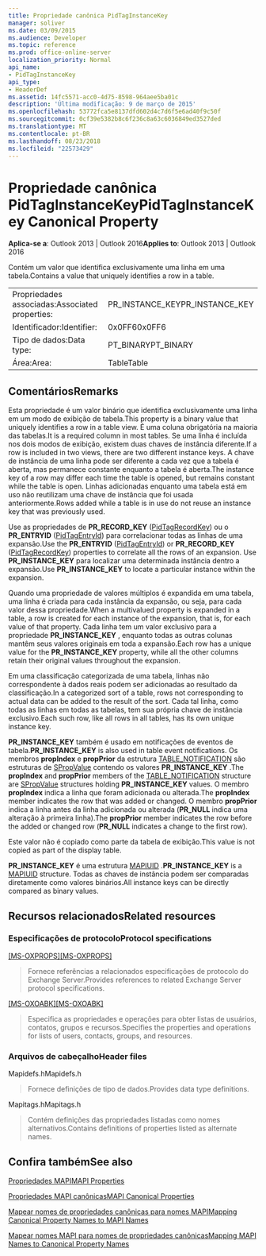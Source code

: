 ```yaml
---
title: Propriedade canônica PidTagInstanceKey
manager: soliver
ms.date: 03/09/2015
ms.audience: Developer
ms.topic: reference
ms.prod: office-online-server
localization_priority: Normal
api_name:
- PidTagInstanceKey
api_type:
- HeaderDef
ms.assetid: 14fc5571-acc0-4d75-8598-964aee5ba01c
description: 'Última modificação: 9 de março de 2015'
ms.openlocfilehash: 53772fca5e8137dfd602d4c7d6f5e6ad40f9c50f
ms.sourcegitcommit: 0cf39e5382b8c6f236c8a63c6036849ed3527ded
ms.translationtype: MT
ms.contentlocale: pt-BR
ms.lasthandoff: 08/23/2018
ms.locfileid: "22573429"
---
```

# <a name="pidtaginstancekey-canonical-property"></a><span data-ttu-id="7134b-103">Propriedade canônica PidTagInstanceKey</span><span class="sxs-lookup"><span data-stu-id="7134b-103">PidTagInstanceKey Canonical Property</span></span>

  
  
<span data-ttu-id="7134b-104">**Aplica-se a**: Outlook 2013 | Outlook 2016</span><span class="sxs-lookup"><span data-stu-id="7134b-104">**Applies to**: Outlook 2013 | Outlook 2016</span></span> 
  
<span data-ttu-id="7134b-105">Contém um valor que identifica exclusivamente uma linha em uma tabela.</span><span class="sxs-lookup"><span data-stu-id="7134b-105">Contains a value that uniquely identifies a row in a table.</span></span> 
  
|||
|:-----|:-----|
|<span data-ttu-id="7134b-106">Propriedades associadas:</span><span class="sxs-lookup"><span data-stu-id="7134b-106">Associated properties:</span></span>  <br/> |<span data-ttu-id="7134b-107">PR_INSTANCE_KEY</span><span class="sxs-lookup"><span data-stu-id="7134b-107">PR_INSTANCE_KEY</span></span>  <br/> |
|<span data-ttu-id="7134b-108">Identificador:</span><span class="sxs-lookup"><span data-stu-id="7134b-108">Identifier:</span></span>  <br/> |<span data-ttu-id="7134b-109">0x0FF6</span><span class="sxs-lookup"><span data-stu-id="7134b-109">0x0FF6</span></span>  <br/> |
|<span data-ttu-id="7134b-110">Tipo de dados:</span><span class="sxs-lookup"><span data-stu-id="7134b-110">Data type:</span></span>  <br/> |<span data-ttu-id="7134b-111">PT_BINARY</span><span class="sxs-lookup"><span data-stu-id="7134b-111">PT_BINARY</span></span>  <br/> |
|<span data-ttu-id="7134b-112">Área:</span><span class="sxs-lookup"><span data-stu-id="7134b-112">Area:</span></span>  <br/> |<span data-ttu-id="7134b-113">Table</span><span class="sxs-lookup"><span data-stu-id="7134b-113">Table</span></span>  <br/> |
   
## <a name="remarks"></a><span data-ttu-id="7134b-114">Comentários</span><span class="sxs-lookup"><span data-stu-id="7134b-114">Remarks</span></span>

<span data-ttu-id="7134b-115">Esta propriedade é um valor binário que identifica exclusivamente uma linha em um modo de exibição de tabela.</span><span class="sxs-lookup"><span data-stu-id="7134b-115">This property is a binary value that uniquely identifies a row in a table view.</span></span> <span data-ttu-id="7134b-116">É uma coluna obrigatória na maioria das tabelas.</span><span class="sxs-lookup"><span data-stu-id="7134b-116">It is a required column in most tables.</span></span> <span data-ttu-id="7134b-117">Se uma linha é incluída nos dois modos de exibição, existem duas chaves de instância diferente.</span><span class="sxs-lookup"><span data-stu-id="7134b-117">If a row is included in two views, there are two different instance keys.</span></span> <span data-ttu-id="7134b-118">A chave de instância de uma linha pode ser diferente a cada vez que a tabela é aberta, mas permanece constante enquanto a tabela é aberta.</span><span class="sxs-lookup"><span data-stu-id="7134b-118">The instance key of a row may differ each time the table is opened, but remains constant while the table is open.</span></span> <span data-ttu-id="7134b-119">Linhas adicionadas enquanto uma tabela está em uso não reutilizam uma chave de instância que foi usada anteriormente.</span><span class="sxs-lookup"><span data-stu-id="7134b-119">Rows added while a table is in use do not reuse an instance key that was previously used.</span></span> 
  
<span data-ttu-id="7134b-120">Use as propriedades de **PR_RECORD_KEY** ([PidTagRecordKey](pidtagrecordkey-canonical-property.md)) ou o **PR_ENTRYID** ([PidTagEntryId](pidtagentryid-canonical-property.md)) para correlacionar todas as linhas de uma expansão.</span><span class="sxs-lookup"><span data-stu-id="7134b-120">Use the **PR_ENTRYID** ([PidTagEntryId](pidtagentryid-canonical-property.md)) or **PR_RECORD_KEY** ([PidTagRecordKey](pidtagrecordkey-canonical-property.md)) properties to correlate all the rows of an expansion.</span></span> <span data-ttu-id="7134b-121">Use **PR_INSTANCE_KEY** para localizar uma determinada instância dentro a expansão.</span><span class="sxs-lookup"><span data-stu-id="7134b-121">Use **PR_INSTANCE_KEY** to locate a particular instance within the expansion.</span></span> 
  
<span data-ttu-id="7134b-122">Quando uma propriedade de valores múltiplos é expandida em uma tabela, uma linha é criada para cada instância da expansão, ou seja, para cada valor dessa propriedade.</span><span class="sxs-lookup"><span data-stu-id="7134b-122">When a multivalued property is expanded in a table, a row is created for each instance of the expansion, that is, for each value of that property.</span></span> <span data-ttu-id="7134b-123">Cada linha tem um valor exclusivo para a propriedade **PR_INSTANCE_KEY** , enquanto todas as outras colunas mantêm seus valores originais em toda a expansão.</span><span class="sxs-lookup"><span data-stu-id="7134b-123">Each row has a unique value for the **PR_INSTANCE_KEY** property, while all the other columns retain their original values throughout the expansion.</span></span> 
  
<span data-ttu-id="7134b-124">Em uma classificação categorizada de uma tabela, linhas não correspondente à dados reais podem ser adicionadas ao resultado da classificação.</span><span class="sxs-lookup"><span data-stu-id="7134b-124">In a categorized sort of a table, rows not corresponding to actual data can be added to the result of the sort.</span></span> <span data-ttu-id="7134b-125">Cada tal linha, como todas as linhas em todas as tabelas, tem sua própria chave de instância exclusivo.</span><span class="sxs-lookup"><span data-stu-id="7134b-125">Each such row, like all rows in all tables, has its own unique instance key.</span></span> 
  
 <span data-ttu-id="7134b-126">**PR_INSTANCE_KEY** também é usado em notificações de eventos de tabela.</span><span class="sxs-lookup"><span data-stu-id="7134b-126">**PR_INSTANCE_KEY** is also used in table event notifications.</span></span> <span data-ttu-id="7134b-127">Os membros **propIndex** e **propPrior** da estrutura [TABLE_NOTIFICATION](table_notification.md) são estruturas de [SPropValue](spropvalue.md) contendo os valores **PR_INSTANCE_KEY** .</span><span class="sxs-lookup"><span data-stu-id="7134b-127">The **propIndex** and **propPrior** members of the [TABLE_NOTIFICATION](table_notification.md) structure are [SPropValue](spropvalue.md) structures holding **PR_INSTANCE_KEY** values.</span></span> <span data-ttu-id="7134b-128">O membro **propIndex** indica a linha que foram adicionada ou alterada.</span><span class="sxs-lookup"><span data-stu-id="7134b-128">The **propIndex** member indicates the row that was added or changed.</span></span> <span data-ttu-id="7134b-129">O membro **propPrior** indica a linha antes da linha adicionada ou alterada (**PR_NULL** indica uma alteração à primeira linha).</span><span class="sxs-lookup"><span data-stu-id="7134b-129">The **propPrior** member indicates the row before the added or changed row (**PR_NULL** indicates a change to the first row).</span></span> 
  
<span data-ttu-id="7134b-130">Este valor não é copiado como parte da tabela de exibição.</span><span class="sxs-lookup"><span data-stu-id="7134b-130">This value is not copied as part of the display table.</span></span> 
  
 <span data-ttu-id="7134b-131">**PR_INSTANCE_KEY** é uma estrutura [MAPIUID](mapiuid.md) .</span><span class="sxs-lookup"><span data-stu-id="7134b-131">**PR_INSTANCE_KEY** is a [MAPIUID](mapiuid.md) structure.</span></span> <span data-ttu-id="7134b-132">Todas as chaves de instância podem ser comparadas diretamente como valores binários.</span><span class="sxs-lookup"><span data-stu-id="7134b-132">All instance keys can be directly compared as binary values.</span></span> 
  
## <a name="related-resources"></a><span data-ttu-id="7134b-133">Recursos relacionados</span><span class="sxs-lookup"><span data-stu-id="7134b-133">Related resources</span></span>

### <a name="protocol-specifications"></a><span data-ttu-id="7134b-134">Especificações de protocolo</span><span class="sxs-lookup"><span data-stu-id="7134b-134">Protocol specifications</span></span>

<span data-ttu-id="7134b-135">[[MS-OXPROPS]](http://msdn.microsoft.com/library/f6ab1613-aefe-447d-a49c-18217230b148%28Office.15%29.aspx)</span><span class="sxs-lookup"><span data-stu-id="7134b-135">[[MS-OXPROPS]](http://msdn.microsoft.com/library/f6ab1613-aefe-447d-a49c-18217230b148%28Office.15%29.aspx)</span></span>
  
> <span data-ttu-id="7134b-136">Fornece referências a relacionados especificações de protocolo do Exchange Server.</span><span class="sxs-lookup"><span data-stu-id="7134b-136">Provides references to related Exchange Server protocol specifications.</span></span>
    
<span data-ttu-id="7134b-137">[[MS-OXOABK]](http://msdn.microsoft.com/library/f4cf9b4c-9232-4506-9e71-2270de217614%28Office.15%29.aspx)</span><span class="sxs-lookup"><span data-stu-id="7134b-137">[[MS-OXOABK]](http://msdn.microsoft.com/library/f4cf9b4c-9232-4506-9e71-2270de217614%28Office.15%29.aspx)</span></span>
  
> <span data-ttu-id="7134b-138">Especifica as propriedades e operações para obter listas de usuários, contatos, grupos e recursos.</span><span class="sxs-lookup"><span data-stu-id="7134b-138">Specifies the properties and operations for lists of users, contacts, groups, and resources.</span></span>
    
### <a name="header-files"></a><span data-ttu-id="7134b-139">Arquivos de cabeçalho</span><span class="sxs-lookup"><span data-stu-id="7134b-139">Header files</span></span>

<span data-ttu-id="7134b-140">Mapidefs.h</span><span class="sxs-lookup"><span data-stu-id="7134b-140">Mapidefs.h</span></span>
  
> <span data-ttu-id="7134b-141">Fornece definições de tipo de dados.</span><span class="sxs-lookup"><span data-stu-id="7134b-141">Provides data type definitions.</span></span>
    
<span data-ttu-id="7134b-142">Mapitags.h</span><span class="sxs-lookup"><span data-stu-id="7134b-142">Mapitags.h</span></span>
  
> <span data-ttu-id="7134b-143">Contém definições das propriedades listadas como nomes alternativos.</span><span class="sxs-lookup"><span data-stu-id="7134b-143">Contains definitions of properties listed as alternate names.</span></span>
    
## <a name="see-also"></a><span data-ttu-id="7134b-144">Confira também</span><span class="sxs-lookup"><span data-stu-id="7134b-144">See also</span></span>



[<span data-ttu-id="7134b-145">Propriedades MAPI</span><span class="sxs-lookup"><span data-stu-id="7134b-145">MAPI Properties</span></span>](mapi-properties.md)
  
[<span data-ttu-id="7134b-146">Propriedades MAPI canônicas</span><span class="sxs-lookup"><span data-stu-id="7134b-146">MAPI Canonical Properties</span></span>](mapi-canonical-properties.md)
  
[<span data-ttu-id="7134b-147">Mapear nomes de propriedades canônicas para nomes MAPI</span><span class="sxs-lookup"><span data-stu-id="7134b-147">Mapping Canonical Property Names to MAPI Names</span></span>](mapping-canonical-property-names-to-mapi-names.md)
  
[<span data-ttu-id="7134b-148">Mapear nomes MAPI para nomes de propriedades canônicas</span><span class="sxs-lookup"><span data-stu-id="7134b-148">Mapping MAPI Names to Canonical Property Names</span></span>](mapping-mapi-names-to-canonical-property-names.md)

